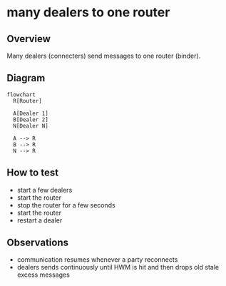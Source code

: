 # many dealers to one router

## Overview

Many dealers (connecters) send messages to one router (binder).

## Diagram

```mermaid
flowchart
  R[Router]

  A[Dealer 1]
  B[Dealer 2]
  N[Dealer N]

  A --> R
  B --> R
  N --> R
```

## How to test

- start a few dealers
- start the router
- stop the router for a few seconds
- start the router
- restart a dealer

## Observations

- communication resumes whenever a party reconnects
- dealers sends continuously until HWM is hit and then drops old stale excess
  messages
